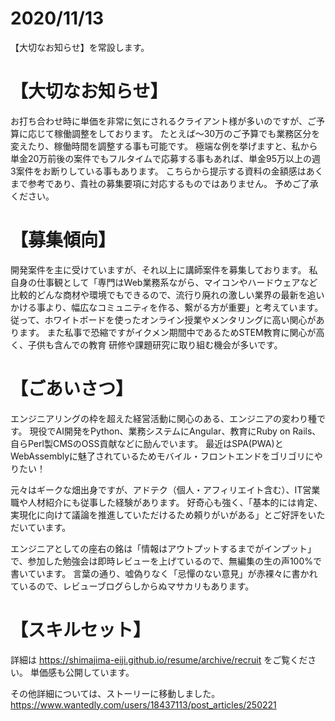 # 2020/11/13
【大切なお知らせ】を常設します。

# 【大切なお知らせ】
お打ち合わせ時に単価を非常に気にされるクライアント様が多いのですが、ご予算に応じて稼働調整をしております。
たとえば～30万のご予算でも業務区分を変えたり、稼働時間を調整する事も可能です。
極端な例を挙げますと、私から単金20万前後の案件でもフルタイムで応募する事もあれば、単金95万以上の週3案件をお断りしている事もあります。
こちらから提示する資料の金額感はあくまで参考であり、貴社の募集要項に対応するものではありません。
予めご了承ください。

# 【募集傾向】
開発案件を主に受けていますが、それ以上に講師案件を募集しております。
私自身の仕事観として「専門はWeb業務系ながら、マイコンやハードウェアなど比較的どんな商材や環境でもできるので、流行り廃れの激しい業界の最新を追いかける事より、幅広なコミュニティを作る、繋がる方が重要」と考えています。
従って、ホワイトボードを使ったオンライン授業やメンタリングに高い関心があります。
また私事で恐縮ですがイクメン期間中であるためSTEM教育に関心が高く、子供も含んでの教育
研修や課題研究に取り組む機会が多いです。

# 【ごあいさつ】
エンジニアリングの枠を超えた経営活動に関心のある、エンジニアの変わり種です。
現役でAI開発をPython、業務システムにAngular、教育にRuby on Rails、自らPerl製CMSのOSS貢献などに励んでいます。
最近はSPA(PWA)とWebAssemblyに魅了されているためモバイル・フロントエンドをゴリゴリにやりたい！

元々はギークな畑出身ですが、アドテク（個人・アフィリエイト含む）、IT営業職や人材紹介にも従事した経験があります。
好奇心も強く、「基本的には肯定、実現化に向けて議論を推進していただけるため頼りがいがある」とご好評をいただいています。

エンジニアとしての座右の銘は「情報はアウトプットするまでがインプット」で、参加した勉強会は即時レビューを上げているので、無編集の生の声100%で書いています。
言葉の通り、嘘偽りなく「忌憚のない意見」が赤裸々に書かれているので、レビューブログらしからぬマサカリもあります。

# 【スキルセット】
詳細は https://shimajima-eiji.github.io/resume/archive/recruit をご覧ください。
単価感も公開しています。

その他詳細については、ストーリーに移動しました。
https://www.wantedly.com/users/18437113/post_articles/250221
